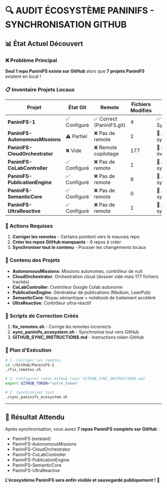 # 🔍 AUDIT ÉCOSYSTÈME PANINIFS - SYNCHRONISATION GITHUB

## 📊 État Actuel Découvert

### ❌ Problème Principal
**Seul 1 repo PaniniFS existe sur GitHub** alors que **7 projets PaniniFS** existent en local !

### 📋 Inventaire Projets Locaux

| Projet | État Git | Remote | Fichiers Modifiés | Status |
|--------|----------|--------|------------------|---------|
| **PaniniFS-1** | ✅ Configuré | ✅ Correct (PaniniFS.git) | 4 | ✅ Synchronisé |
| **PaniniFS-AutonomousMissions** | ⚠️ Partiel | ❌ Pas de remote | 2 | 🔴 À synchroniser |
| **PaniniFS-CloudOrchestrator** | ❌ Vide | ❌ Remote copilotage | 177 | 🔴 Remote incorrect |
| **PaniniFS-CoLabController** | ✅ Configuré | ❌ Pas de remote | 1 | 🔴 À synchroniser |
| **PaniniFS-PublicationEngine** | ✅ Configuré | ❌ Pas de remote | 6 | 🔴 À synchroniser |
| **PaniniFS-SemanticCore** | ✅ Configuré | ❌ Pas de remote | 0 | 🔴 À synchroniser |
| **PaniniFS-UltraReactive** | ✅ Configuré | ❌ Pas de remote | 1 | 🔴 À synchroniser |

### 🎯 Actions Requises

1. **Corriger les remotes** - Certains pointent vers le mauvais repo
2. **Créer les repos GitHub manquants** - 6 repos à créer
3. **Synchroniser tout le contenu** - Pousser les changements locaux

### 📁 Contenu des Projets

- **AutonomousMissions**: Missions autonomes, contrôleur de nuit
- **CloudOrchestrator**: Orchestration cloud (dossier vide mais 177 fichiers trackés)
- **CoLabController**: Contrôleur Google Colab autonome  
- **PublicationEngine**: Générateur de publications (Medium, LeanPub)
- **SemanticCore**: Noyau sémantique + notebook de traitement accéléré
- **UltraReactive**: Contrôleur ultra-réactif

### 🔧 Scripts de Correction Créés

1. **fix_remotes.sh** - Corrige les remotes incorrects
2. **sync_paninifs_ecosystem.sh** - Synchronise tout vers GitHub
3. **GITHUB_SYNC_INSTRUCTIONS.md** - Instructions token GitHub

### 🚀 Plan d'Exécution

```bash
# 1. Corriger les remotes
cd ~/GitHub/PaniniFS-1
./fix_remotes.sh

# 2. Configurer token GitHub (voir GITHUB_SYNC_INSTRUCTIONS.md)
export GITHUB_TOKEN="votre_token"

# 3. Synchroniser tout
./sync_paninifs_ecosystem.sh
```

---

## 🎉 Résultat Attendu

Après synchronisation, vous aurez **7 repos PaniniFS complets sur GitHub** :
- PaniniFS (existant)
- PaniniFS-AutonomousMissions  
- PaniniFS-CloudOrchestrator
- PaniniFS-CoLabController
- PaniniFS-PublicationEngine
- PaniniFS-SemanticCore
- PaniniFS-UltraReactive

**L'écosystème PaniniFS sera enfin visible et sauvegardé publiquement !** 🚀
